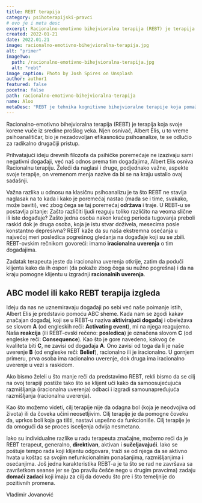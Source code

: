 ```yaml
---
title: REBT terapija
category: psihoterapijski-pravci
# ovo je i meta desc
excerpt: Racionalno-emotivno bihejvioralna terapija (REBT) je terapija koja svoje korene vuče iz sredine prošlog veka.
created: 2022-01-21
date: 2022.01.21
image: racionalno-emotivno-bihejvioralna-terapija.jpg
alt: "primer"
imageTwo:
  path: /racionalno-emotivno-bihejvioralna-terapija.jpg
  alt: "rebt"
image_caption: Photo by Josh Spires on Unsplash
author: author1
featured: false
pocetna: false
path: racionalno-emotivno-bihejvioralna-terapija
name: Aloo
metaDesc: "REBT je tehnika kognitivne bihejvioralne terapije koja pomaže pojedincu da razume svoje misli i osećanja i kako oni mogu da izazovu raspoloženja ili emocionalne odgovore."
---
```



Racionalno-emotivno bihejvioralna terapija (REBT) je terapija koja svoje korene vuče iz sredine prošlog veka. Njen osnivač, Albert Elis, u to vreme psihoanalitičar, bio je nezadovoljan efikasnošću psihoanalize, te se odlučio za radikalno drugačiji pristup.

Prihvatajući ideju drevnih filozofa da psihičke poremećaje ne izazivaju sami negativni događaji, već naš odnos prema tim događajima, Albert Elis osniva Racionalnu terapiju. Želeći da naglasi i druge, podjednako važne, aspekte svoje terapije, on vremenom menja nazive da bi se na kraju ustalio ovaj sadašnji. 

Važna razlika u odnosu na klasičnu psihoanalizu je ta što REBT ne stavlja naglasak na to kada i kako je poremećaj nastao (mada se i time, svakako, može baviti), već zbog čega se taj poremećaj **održava** i traje. U REBT-u se postavlja pitanje: Zašto različiti ljudi reaguju toliko različito na veoma slične ili iste događaje? Zašto jedna osoba nakon kraćeg perioda tugovanja preboli raskid dok je druga osoba, koja je istu stvar doživela, mesecima posle konstantno depresivna? REBT kaže da su naša ekstremna osećanja u najvećoj meri posledica pogrešnog gledanja na događaje koji su se zbili. REBT-ovskim rečnikom govoreći: imamo **iracionalna uverenja** o tim događajima.

Zadatak terapeuta jeste da iracionalna uverenja otkrije, zatim da poduči klijenta kako da ih ospori (da pokaže zbog čega su nužno pogrešna) i da na kraju pomogne klijentu u izgradnji **racionalnih uverenja**.


## ABC model ili kako REBT terapija izgleda


Ideju da nas ne uznemiravaju događaji po sebi već naše poimanje istih, Albert Elis je predstavio pomoću ABC sheme. Kada nam se zgodi kakav značajan događaj, koji se u REBT-u naziva **aktivirajući događaj** i obeležava se slovom **A** (od engleskih reči: **Activating event**), mi na njega reagujemo. Naša **reakcija** (ili REBT-ovski rečeno: **posledica**) je označena slovom **C** (od engleske reči: **Consequence**). Kao što je gore navedeno, kakvog će kvaliteta biti **C**, ne zavisi od događaja **A**. Ono zavisi od toga da li je naše uverenje **B** (od engleske reči: **Belief**), racionalno ili je iracionalno. U gornjem primeru, prva osoba ima racionalno uverenje, dok druga ima iracionalno uverenje u vezi s raskidom. 

Ako bismo želeli u što manje reči da predstavimo REBT, rekli bismo da se cilj na ovoj terapiji postiže tako što se klijent uči kako da samoosujećujuća razmišljanja (iracionalna uverenja) odbaci i izgradi samounapređujuća razmišljanja (racionalna uverenja). 

Kao što možemo videti, cilj terapije nije da odagna bol (koja je neodvojiva od života) ili da čoveka učini neosetljivim. Cilj terapije je da pomogne čoveku da, uprkos boli koja ga tišti, nastavi uspešno da funkcioniše. Cilj terapije je da omogući da se proces isceljenja odvija nesmetano.  

Iako su individualne razlike u radu terapeuta značajne, možemo reći da je REBT terapeut, generalno, **direktivan**, aktivan i **sučeljavajući**. Iako se poštuje tempo rada koji klijentu odgovara, traži se od njega da se aktivno hvata u koštac sa svojim nefunkcionalnim ponašanjima, razmišljanjima i osećanjima. Još jedna karakteristika REBT-a je ta što se rad ne završava sa završetkom seanse jer se (po pravilu češće nego u drugim pravcima) zadaju **domaći zadaci** koji imaju za cilj da dovedu što pre i što temeljnije do pozitivnih promena.





Vladimir Jovanović
